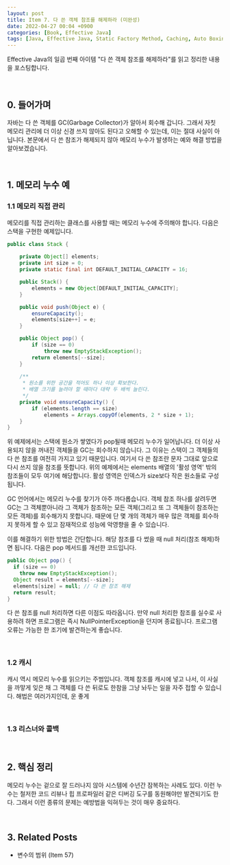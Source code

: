 ```yaml
---
layout: post
title: Item 7. 다 쓴 객체 참조를 해제하라 (미완성)
date: 2022-04-27 00:04 +0900
categories: [Book, Effective Java]
tags: [Java, Effective Java, Static Factory Method, Caching, Auto Boxing]
---
```




Effective Java의 일곱 번째 아이템 "다 쓴 객체 참조를 해제하라"를 읽고 정리한 내용을 포스팅합니다.

<br>

## 0. 들어가며

자바는 다 쓴 객체를 GC(Garbage Collector)가 알아서 회수해 갑니다. 그래서 자칫 메모리 관리에 더 이상 신경 쓰지 않아도 된다고 오해할 수 있는데, 이는 절대 사실이 아닙니다. 본문에서 다 쓴 참조가 해제되지 않아 메모리 누수가 발생하는 예와 해결 방법을 알아보겠습니다.

<br>

## 1. 메모리 누수 예

### 1.1 메모리 직접 관리

메모리를 직접 관리하는 클래스를 사용할 때는 메모리 누수에 주의해야 합니다. 다음은 스택을 구현한 예제입니다. 

```java
public class Stack {
  
    private Object[] elements;
    private int size = 0;
    private static final int DEFAULT_INITIAL_CAPACITY = 16;

    public Stack() {
        elements = new Object[DEFAULT_INITIAL_CAPACITY];
    }

    public void push(Object e) {
        ensureCapacity();
        elements[size++] = e;
    }

    public Object pop() {
        if (size == 0)
            throw new EmptyStackException();
        return elements[--size];
    }
  
    /**
     * 원소를 위한 공간을 적어도 하나 이상 확보한다.
     * 배열 크기를 늘려야 할 때마다 대략 두 배씩 늘린다.
     */
    private void ensureCapacity() {
        if (elements.length == size)
            elements = Arrays.copyOf(elements, 2 * size + 1);
    }
}
```

위 예제에서는 스택에 원소가 쌓였다가 pop될때 메모리 누수가 일어납니다. 더 이상 사용되지 않을 꺼내진 객체들을 GC는 회수하지 않습니다. 그 이유는 스택이 그 객체들의 다 쓴 참조를 여전히 가지고 있기 때문입니다. 여기서 다 쓴 참조란 문자 그대로 앞으로 다시 쓰지 않을 참조를 뜻합니다. 위의 예제에서는 elements 배열의 '활성 영역' 밖의 참조들이 모두 여기에 해당합니다. 활성 영역은 인덱스가 size보다 작은 원소들로 구성됩니다.

GC 언어에서는 메모리 누수를 찾기가 아주 까다롭습니다. 객체 참조 하나를 살려두면 GC는 그 객체뿐아니라 그 객체가 참조하는 모든 객체(그리고 또 그 객체들이 참조하는 모든 객체)를 회수해가지 못합니다. 때문에 단 몇 개의 객체가 매우 많은 객체를 회수하지 못하게 할 수 있고 잠재적으로 성능에 악영향을 줄 수 있습니다. 

이를 해결하기 위한 방법은 간단합니다. 해당 참조를 다 썼을 때 null 처리(참조 해제)하면 됩니다. 다음은 pop 메서드를 개선한 코드입니다.

```java
public Object pop() {
  if (size == 0)
    throw new EmptyStackException();
  Object result = elements[--size];
  elements[size] = null; // 다 쓴 참조 해제
  return result;
}
```

다 쓴 참조를 null 처리하면 다른 이점도 따라옵니다. 만약 null 처리한 참조를 실수로 사용하려 하면 프로그램은 즉시 NullPointerException을 던지며 종료됩니다. 프로그램 오류는 가능한 한 조기에 발견하는게 좋습니다.

<br>

### 1.2 캐시

캐시 역시 메모리 누수를 읽으키는 주범입니다. 객체 참조를 캐시에 넣고 나서, 이 사실을 까맣게 잊은 채 그 객체를 다 쓴 뒤로도 한참을 그냥 놔두는 일을 자주 접할 수 있습니다. 해법은 여러가지인데, 운 좋게 

<br>

### 1.3 리스너와 콜백





<br>

## 2. 핵심 정리

메모리 누수는 겉으로 잘 드러나지 않아 시스템에 수년간 잠복하는 사례도 있다. 이런 누수는 철저한 코드 리뷰나 힙 프로파일러 같은 디버깅 도구를 동원해야만 발견되기도 한다. 그래서 이런 종류의 문제는 예방법을 익혀두는 것이 매우 중요하다.

<br>

## 3. Related Posts

- 변수의 범위 (Item 57)

